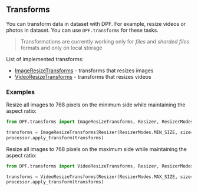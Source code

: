 ## Transforms

You can transform data in dataset with DPF.
For example, resize videos or photos in dataset.
You can use `DPF.transforms` for these tasks.

> Transformations are currently working only for _files_ and _sharded files_ formats and only on local storage

List of implemented transforms:
- [ImageResizeTransforms](../DPF/transforms/image_resize_transforms.py) - transforms that resizes images
- [VideoResizeTransforms](../DPF/transforms/video_resize_transforms.py) - transforms that resizes videos

### Examples

Resize all images to 768 pixels on the minimum side while maintaining the aspect ratio:
```python
from DPF.transforms import ImageResizeTransforms, Resizer, ResizerModes

transforms = ImageResizeTransforms(Resizer(ResizerModes.MIN_SIZE, size=768))
processor.apply_transform(transforms)
```

Resize all images to 768 pixels on the maximum side while maintaining the aspect ratio:
```python
from DPF.transforms import VideoResizeTransforms, Resizer, ResizerModes

transforms = VideoResizeTransforms(Resizer(ResizerModes.MAX_SIZE, size=768))
processor.apply_transform(transforms)
```